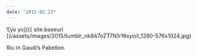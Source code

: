 ```yaml
---
date: "2015-02-23"
---
```


![yo yo]({{ site.baseurl }}/assets/images/2015/tumblr_nk847oZT7N1r16syio1_1280-576x1024.jpg)

Riu in Gaudi’s Pabellon.
